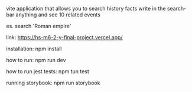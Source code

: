 vite application that allows you to search history facts
write in the search-bar anything and see 10 related events

es. search 'Roman empire'

link: https://hs-m6-2-y-final-project.vercel.app/

installation:
npm install

how to run:
npm run dev

how to run jest tests:
npm tun test

running storybook:
npm run storybook
